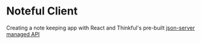 # Noteful Client

Creating a note keeping app with React and Thinkful's pre-built [json-server managed API](https://github.com/tomatau/noteful-json-server)
